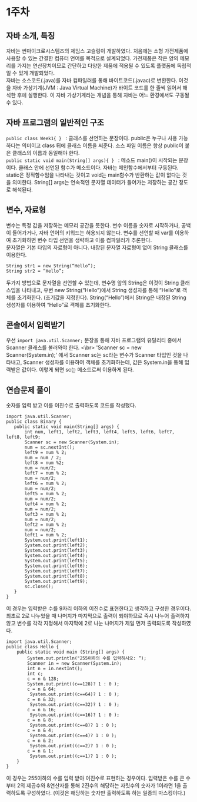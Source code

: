  # 1주차
 ## 자바 소개, 특징
 자바는 썬마이크로시스템즈의 제임스 고슬링이 개발하였다. 처음에는 소형 가전제품에 사용할 수 있는 간결한 컴퓨터 언어를 목적으로 설계되었다. 가전제품은 작은 양의 메모리를 가지는 연산장치이므로 간단하고 다양한 제품에 적용될 수 있도록 플랫폼에 독립적일 수 있게 개발되었다.<br>
 자바는 소스코드(.java)를 자바 컴파일러를 통해 바이트코드(.javac)로 변환한다. 이것을 자바 가상기계(JVM : Java Virtual Machine)가 바이트 코드를 한 줄씩 읽어서 해석한 후에 실행한다. 이 자바 가상기계라는 개념을 통해 자바는 어느 환경에서도 구동될 수 있다.
## 자바 프로그램의 일반적인 구조
 `public class Week1{ } ` : 클래스를 선언하는 문장이다. public은 누구나 사용 가능하다는 의미이고 class 뒤에 클래스 이름을 써준다. 소스 파일 이름은 항상 public이 붙은 클래스의 이름과 동일해야 한다. <br>
 `public static void main(String[] args){ } ` : 메소드 main()이 시작되는 문장이다. 클래스 안에 선언된 함수가 메소드이다. 자바는 메인함수에서부터 구동된다. static은 정적함수임을 나타내는 것이고 void는 main함수가 반환하는 값이 없다는 것을 의미한다. String[] args는 연속적인 문자열 데이터가 들어가는 저장하는 공간 정도로 해석된다.
 ## 변수, 자료형
 변수는 특정 값을 저장하는 메모리 공간을 뜻한다. 변수 이름을 숫자로 시작하거나, 공백이 들어가거나, 자바 언어의 키워드는 허용되지 않는다. 변수를 선언할 때 var를 이용하여 초기화하면 변수 타입 선언을 생략하고 이를 컴파일러가 추론한다. <br>
 문자열은 기본 타입의 자료형이 아니다. 내장된 문자열 자료형이 없어 String 클래스를 이용한다.
 ```
 String str1 = new String(“Hello”);
 String str2 = “Hello”; 
 ```
 두가지 방법으로 문자열을 선언할 수 있는데, 변수명 앞의 String은 이것이 String 클래스임을 나타내고, 우변 new String(“Hello”)에서 String 생성자를 통해 “Hello”로 객체를 초기화한다. (초기값을 지정한다). String(“Hello”)에서 String은 내장된 String 생성자를 이용하여 “Hello”로 객체를 초기화한다.
 ## 콘솔에서 입력받기
 우선 `import java.util.Scanner;` 문장을 통해 자바 프로그램의 유틸리티 중에서 Scanner 클래스를 불러와야 한다. <\br>
 'Scanner sc = new Scanner(System.in);' 에서 Scanner sc는 sc라는 변수가 Scanner 타입인 것을 나타내고, Scanner 생성자를 이용하여 객체를 초기화하는데, 값은 System.in을 통해 입력받은 값이다. 이렇게 되면 sc는 메소드로써 이용하게 된다.
 ## 연습문제 풀이
 숫자를 입력 받고 이를 이진수로 출력하도록 코드를 작성했다.
 ```
 import java.util.Scanner;
public class Binary {
	public static void main(String[] args) {
		int num, left1, left2, left3, left4, left5, left6, left7, left8, left9;
		Scanner sc = new Scanner(System.in);
		num = sc.nextInt();
		left9 = num % 2;
		num = num / 2;
		left8 = num %2;
		num = num/2;
		left7 = num % 2;
		num = num/2;
		left6 = num % 2;
		num = num/2;
		left5 = num % 2;
		num = num/2;
		left4 = num % 2;
		num = num/2;
		left3 = num % 2;
		num = num/2;
		left2 = num % 2;
		num = num/2;
		left1 = num % 2;
		System.out.print(left1);
		System.out.print(left2);
		System.out.print(left3);
		System.out.print(left4);
		System.out.print(left5);
		System.out.print(left6);
		System.out.print(left7);
		System.out.print(left8);
		System.out.print(left9);
		sc.close();
	}
}
```
이 경우는 입력받은 수를 9자리 이하의 이진수로 표현한다고 생각하고 구성한 경우이다. 최초로 2로 나누었을 때 나머지가 마지막으로 출력이 되야하므로 즉시 나누어 출력하지 않고 변수를 각각 지정해서 마지막에 2로 나눈 나머지가 제일 먼저 출력되도록 작성하였다.

```
import java.util.Scanner;
public class Hello {
	public static void main (String[] args) {
		System.out.println("255이하의 수를 입력하시오: “);
		Scanner in = new Scanner(System.in); 
		int n = in.nextInt();
		int c;
		c = n & 128;
		System.out.print((c==128)? 1 : 0 );
		c = n & 64;
		 System.out.print((c==64)? 1 : 0 );
		c = n & 32;
		 System.out.print((c==32)? 1 : 0 );
		c = n & 16;
		 System.out.print((c==16)? 1 : 0 );
		c = n & 8;
		 System.out.print((c==8)? 1 : 0 );
		c = n & 4;
		 System.out.print((c==4)? 1 : 0 );
		c = n & 2;
		 System.out.print((c==2)? 1 : 0 );
		c = n & 1;
		 System.out.print((c==1)? 1 : 0 );	
	}
}
```
이 경우는 255이하의 수를 입력 받아 이진수로 표현하는 경우이다. 입력받은 수를 큰 수부터 2의 제곱수와 &연산자를 통해 2진수의 해당하는 자릿수의 숫자가 1이라면 1을 출력하도록 구성하였다. (이것은 해당하는 숫자만 출력하도록 하는 일종의 마스킹이다.)
